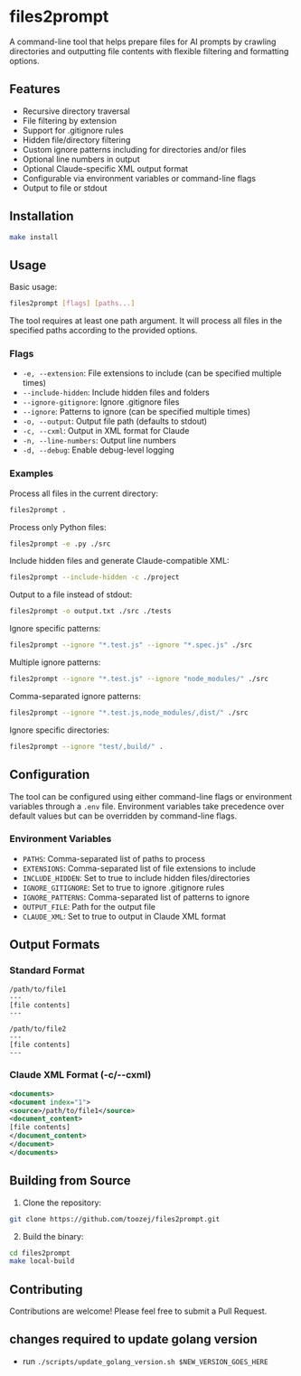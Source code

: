 # files2prompt

A command-line tool that helps prepare files for AI prompts by crawling directories and outputting file contents with flexible filtering and formatting options.

## Features

- Recursive directory traversal
- File filtering by extension
- Support for .gitignore rules
- Hidden file/directory filtering
- Custom ignore patterns including for directories and/or files
- Optional line numbers in output
- Optional Claude-specific XML output format
- Configurable via environment variables or command-line flags
- Output to file or stdout

## Installation

```bash
make install
```

## Usage

Basic usage:
```bash
files2prompt [flags] [paths...]
```

The tool requires at least one path argument. It will process all files in the specified paths according to the provided options.

### Flags

- `-e, --extension`: File extensions to include (can be specified multiple times)
- `--include-hidden`: Include hidden files and folders
- `--ignore-gitignore`: Ignore .gitignore files
- `--ignore`: Patterns to ignore (can be specified multiple times)
- `-o, --output`: Output file path (defaults to stdout)
- `-c, --cxml`: Output in XML format for Claude
- `-n, --line-numbers`: Output line numbers
- `-d, --debug`: Enable debug-level logging

### Examples

Process all files in the current directory:
```bash
files2prompt .
```

Process only Python files:
```bash
files2prompt -e .py ./src
```

Include hidden files and generate Claude-compatible XML:
```bash
files2prompt --include-hidden -c ./project
```

Output to a file instead of stdout:
```bash
files2prompt -o output.txt ./src ./tests
```

Ignore specific patterns:
```bash
files2prompt --ignore "*.test.js" --ignore "*.spec.js" ./src
```

Multiple ignore patterns:
```bash
files2prompt --ignore "*.test.js" --ignore "node_modules/" ./src
```

Comma-separated ignore patterns:
```bash
files2prompt --ignore "*.test.js,node_modules/,dist/" ./src
```

Ignore specific directories:
```bash
files2prompt --ignore "test/,build/" .
```

## Configuration

The tool can be configured using either command-line flags or environment variables through a `.env` file. Environment variables take precedence over default values but can be overridden by command-line flags.

### Environment Variables

- `PATHS`: Comma-separated list of paths to process
- `EXTENSIONS`: Comma-separated list of file extensions to include
- `INCLUDE_HIDDEN`: Set to true to include hidden files/directories
- `IGNORE_GITIGNORE`: Set to true to ignore .gitignore rules
- `IGNORE_PATTERNS`: Comma-separated list of patterns to ignore
- `OUTPUT_FILE`: Path for the output file
- `CLAUDE_XML`: Set to true to output in Claude XML format

## Output Formats

### Standard Format
```
/path/to/file1
---
[file contents]
---

/path/to/file2
---
[file contents]
---
```

### Claude XML Format (-c/--cxml)
```xml
<documents>
<document index="1">
<source>/path/to/file1</source>
<document_content>
[file contents]
</document_content>
</document>
</documents>
```

## Building from Source

1. Clone the repository:
```bash
git clone https://github.com/toozej/files2prompt.git
```

2. Build the binary:
```bash
cd files2prompt
make local-build
```

## Contributing

Contributions are welcome! Please feel free to submit a Pull Request.

## changes required to update golang version
- run `./scripts/update_golang_version.sh $NEW_VERSION_GOES_HERE`
